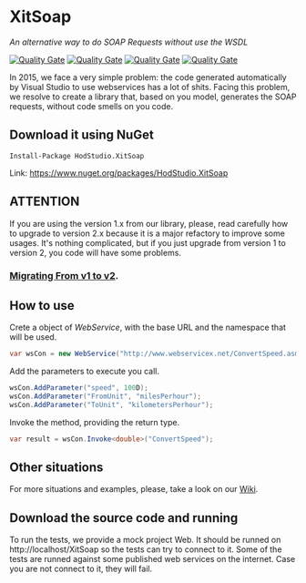 # XitSoap
_An alternative way to do SOAP Requests without use the WSDL_

[![Quality Gate](https://sonarqube.com/api/badges/gate?key=HodStudio.XitSoap)](https://sonarqube.com/dashboard?id=HodStudio.XitSoap) [![Quality Gate](https://sonarqube.com/api/badges/measure?key=HodStudio.XitSoap&metric=code_smells)](https://sonarqube.com/dashboard/index/HodStudio.XitSoap) [![Quality Gate](https://sonarqube.com/api/badges/measure?key=HodStudio.XitSoap&metric=bugs)](https://sonarqube.com/dashboard/index/HodStudio.XitSoap) [![Quality Gate](https://sonarqube.com/api/badges/measure?key=HodStudio.XitSoap&metric=vulnerabilities)](https://sonarqube.com/dashboard/index/HodStudio.XitSoap)

In 2015, we face a very simple problem: the code generated automatically by Visual Studio to use webservices has a lot of shits. Facing this problem, we resolve to create a library that, based on you model, generates the SOAP requests, without code smells on you code.

## Download it using NuGet
```
Install-Package HodStudio.XitSoap
```
Link: https://www.nuget.org/packages/HodStudio.XitSoap
## ATTENTION
If you are using the version 1.x from our library, please, read carefully how to upgrade to version 2.x because it is a major refactory to improve some usages. It's nothing complicated, but if you just upgrade from version 1 to version 2, you code will have some problems.
### [Migrating From v1 to v2](https://github.com/HodStudio/XitSoap/wiki/Migrating-from-v1-to-v2).

## How to use
Crete a object of _WebService_, with the base URL and the namespace that will be used.
```cs
var wsCon = new WebService("http://www.webservicex.net/ConvertSpeed.asmx", "http://www.webserviceX.NET/");
```
Add the parameters to execute you call.
```cs
wsCon.AddParameter("speed", 100D);
wsCon.AddParameter("FromUnit", "milesPerhour");
wsCon.AddParameter("ToUnit", "kilometersPerhour");
```
Invoke the method, providing the return type.
```cs
var result = wsCon.Invoke<double>("ConvertSpeed");
```
## Other situations
For more situations and examples, please, take a look on our [Wiki](https://github.com/HodStudio/XitSoap/wiki).
## Download the source code and running
To run the tests, we provide a mock project Web. It should be runned on http://localhost/XitSoap so the tests can try to connect to it. Some of the tests are runned against some published web services on the internet. Case you are not connect to it, they will fail.